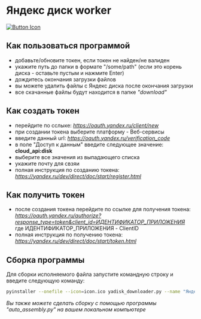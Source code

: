 # Яндекс диск worker

[![Button Icon]][Link] 

## Как пользоваться программой
- добавьте/обновите токен, если токен не найден/не валиден
- укажите путь до папки в формате "/some/path" (если это корень диска - оставьте пустым и нажмите Enter)
- дождитесь окончания загрузки файлов
- вы можете удалить файлы c Яндекс диска после окончания загрузки
- все скачанные файлы будут находится в папке *"download"*

## Как создать токен
- перейдите по сслыке: *https://oauth.yandex.ru/client/new*
- при создании токена выберите платформу - Веб-сервисы
- введите данный url: *https://oauth.yandex.ru/verification_code*
- в поле "Доступ к данным" введите следующее значение: **cloud_api:disk**
- выберите все значения из выпадающего списка
- укажите почту для свзяи
- полная инструкция по созданию токена: *https://yandex.ru/dev/direct/doc/start/register.html*

## Как получить токен
- после создания токена перейдите по ссылке для получения токена: *https://oauth.yandex.ru/authorize?response_type=token&client_id=ИДЕНТИФИКАТОР_ПРИЛОЖЕНИЯ* 
где ИДЕНТИФИКАТОР_ПРИЛОЖЕНИЯ - ClientID
- полная инструкция по получению токена: *https://yandex.ru/dev/direct/doc/start/token.html*

## Сборка программы
Для сборки исполняемого файла запустите командную строку и введите следующую команду:

```sh
pyinstaller --onefile --icon=icon.ico yadisk_downloader.py --name "Яндекс диск downloader"
```

*Вы также можете сделать сборку с помощью программы "auto_assembly.py" на вашем локальном компьютере*

[Button Icon]: https://img.shields.io/badge/Installation-EF2D5E?style=for-the-badge&logoColor=white&logo=DocuSign
[Link]: https://disk.yandex.ru/d/k99KrjewiRh_wA
